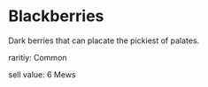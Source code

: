 # Blackberries

Dark berries that can placate the pickiest of palates.

raritiy: Common

sell value: 6 Mews